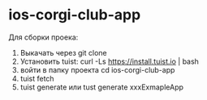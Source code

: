 # ios-corgi-club-app
Для сборки проека:
1. Выкачать через git clone
2. Установить tuist:
   curl -Ls https://install.tuist.io | bash
3. войти в папку проекта
   cd ios-corgi-club-app
4. tuist fetch
5. tuist generate или tust generate xxxExmapleApp
